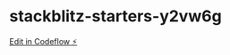 # stackblitz-starters-y2vw6g

[Edit in Codeflow ⚡️](https://stackblitz.com/~/github.com/aimarko/stackblitz-starters-y2vw6g)